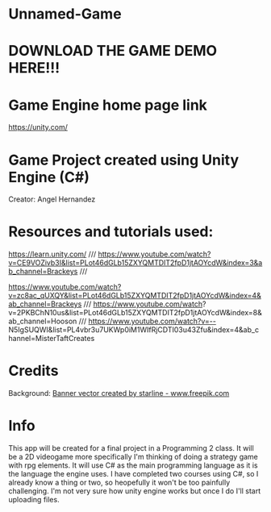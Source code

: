 # Unnamed-Game

# DOWNLOAD THE GAME DEMO HERE!!!


# Game Engine home page link
https://unity.com/

# Game Project created using Unity Engine (C#)
Creator: Angel Hernandez

# Resources and tutorials used: 
https://learn.unity.com/       ///         https://www.youtube.com/watch?v=CE9VOZivb3I&list=PLot46dGLb15ZXYQMTDIT2fpD1jtAOYcdW&index=3&ab_channel=Brackeys       ///

https://www.youtube.com/watch?v=zc8ac_qUXQY&list=PLot46dGLb15ZXYQMTDIT2fpD1jtAOYcdW&index=4&ab_channel=Brackeys       ///         https://www.youtube.com/watch?
v=2PKBChN10us&list=PLot46dGLb15ZXYQMTDIT2fpD1jtAOYcdW&index=8&ab_channel=Hooson       ///         https://www.youtube.com/watch?v=--
N5IgSUQWI&list=PL4vbr3u7UKWp0iM1WIfRjCDTI03u43Zfu&index=4&ab_channel=MisterTaftCreates

# Credits
Background:        <a href='https://www.freepik.com/vectors/banner'>Banner vector created by starline - www.freepik.com</a>
 
 
# Info

This app will be created for a final project in a Programming 2 class. It will be a 2D videogame more specifically I'm thinking of doing a strategy game with rpg elements. It will use C# as the main programming language as it is the language the engine uses. I have completed two courses using C#, so I already know a thing or two, so heopefully it won't be too painfully challenging. I'm not very sure how unity engine works but once I do I'll start uploading files.
